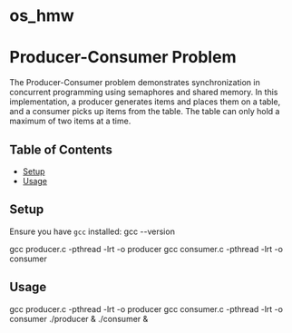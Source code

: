 # os_hmw
# Producer-Consumer Problem

The Producer-Consumer problem demonstrates synchronization in concurrent programming using semaphores and shared memory. In this implementation, a producer generates items and places them on a table, and a consumer picks up items from the table. The table can only hold a maximum of two items at a time.

## Table of Contents
- [Setup](#setup)
- [Usage](#usage)

## Setup
Ensure you have `gcc` installed:
gcc --version

gcc producer.c -pthread -lrt -o producer
gcc consumer.c -pthread -lrt -o consumer

## Usage
gcc producer.c -pthread -lrt -o producer
gcc consumer.c -pthread -lrt -o consumer
./producer & ./consumer &
